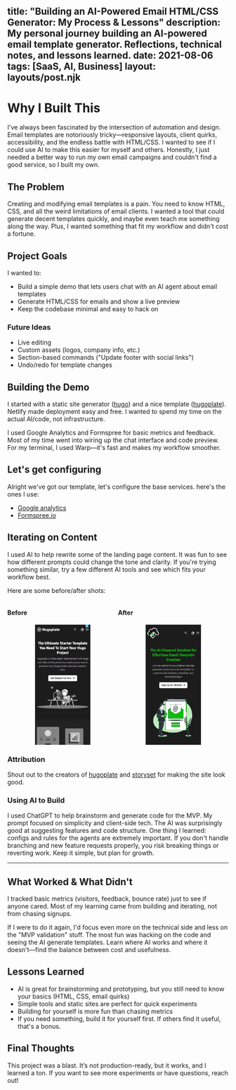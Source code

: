 title: "Building an AI-Powered Email HTML/CSS Generator: My Process & Lessons"
description: My personal journey building an AI-powered email template generator. Reflections, technical notes, and lessons learned.
date: 2021-08-06
tags: [SaaS, AI, Business]
layout: layouts/post.njk
---


# Why I Built This


I've always been fascinated by the intersection of automation and design. Email templates are notoriously tricky—responsive layouts, client quirks, accessibility, and the endless battle with HTML/CSS. I wanted to see if I could use AI to make this easier for myself and others. Honestly, I just needed a better way to run my own email campaigns and couldn't find a good service, so I built my own.



## The Problem

Creating and modifying email templates is a pain. You need to know HTML, CSS, and all the weird limitations of email clients. I wanted a tool that could generate decent templates quickly, and maybe even teach me something along the way. Plus, I wanted something that fit my workflow and didn't cost a fortune.


## Project Goals


I wanted to:
- Build a simple demo that lets users chat with an AI agent about email templates
- Generate HTML/CSS for emails and show a live preview
- Keep the codebase minimal and easy to hack on

### Future Ideas
- Live editing
- Custom assets (logos, company info, etc.)
- Section-based commands ("Update footer with social links")
- Undo/redo for template changes


## Building the Demo


I started with a static site generator ([hugo](https://gohugo.io/)) and a nice template ([hugoplate](https://github.com/zeon-studio/hugoplate)). Netlify made deployment easy and free. I wanted to spend my time on the actual AI/code, not infrastructure.

I used Google Analytics and Formspree for basic metrics and feedback. Most of my time went into wiring up the chat interface and code preview. For my terminal, I used Warp—it's fast and makes my workflow smoother.

## Let's get configuring

Alright we've got our template, let's configure the base services. here's the ones I use:

- [Google analytics](analytics.google.com)
- [Formspree.io](www.formspree.io)


## Iterating on Content


I used AI to help rewrite some of the landing page content. It was fun to see how different prompts could change the tone and clarity. If you're trying something similar, try a few different AI tools and see which fits your workflow best.

Here are some before/after shots:

<div style="display: flex">
<div>
<h4>Before</h4>
<img src="/img/ai-based-email-html-css-generator/hugo-plate-template.png" alt="Hugo Plate template screenshot" style="display: block; margin-left: auto; margin-right: auto; width: 50%;"/>
</div>
<div>
<h4>After</h4>
<img src="/img/ai-based-email-html-css-generator/bassoon-ai-content-rewrite.png" alt="Bassoon AI content rewrite screenshot" style="display: block; margin-left: auto; margin-right: auto; width: 50%;"/>
</div>
</div>


### Attribution

Shout out to the creators of [hugoplate](https://github.com/zeon-studio/hugoplate) and [storyset](https://storyset.com/email) for making the site look good.


### Using AI to Build


I used ChatGPT to help brainstorm and generate code for the MVP. My prompt focused on simplicity and client-side tech. The AI was surprisingly good at suggesting features and code structure. One thing I learned: configs and rules for the agents are extremely important. If you don't handle branching and new feature requests properly, you risk breaking things or reverting work. Keep it simple, but plan for growth.

---


## What Worked & What Didn't


I tracked basic metrics (visitors, feedback, bounce rate) just to see if anyone cared. Most of my learning came from building and iterating, not from chasing signups.

If I were to do it again, I'd focus even more on the technical side and less on the "MVP validation" stuff. The most fun was hacking on the code and seeing the AI generate templates. Learn where AI works and where it doesn't—find the balance between cost and usefulness.


## Lessons Learned


- AI is great for brainstorming and prototyping, but you still need to know your basics (HTML, CSS, email quirks)
- Simple tools and static sites are perfect for quick experiments
- Building for yourself is more fun than chasing metrics
- If you need something, build it for yourself first. If others find it useful, that's a bonus.

## Final Thoughts


This project was a blast. It’s not production-ready, but it works, and I learned a ton. If you want to see more experiments or have questions, reach out!

